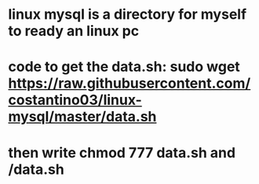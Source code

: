 # linux mysql is a directory for myself to ready an linux pc

# code to get the data.sh: sudo wget https://raw.githubusercontent.com/costantino03/linux-mysql/master/data.sh

# then write chmod 777 data.sh and /data.sh